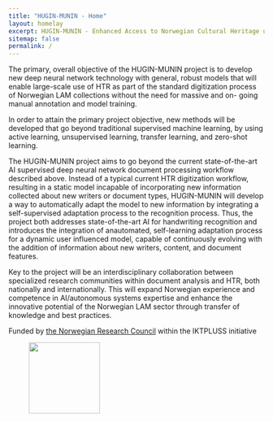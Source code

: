 ```yaml
---
title: "HUGIN-MUNIN - Home"
layout: homelay
excerpt: HUGIN-MUNIN - Enhanced Access to Norwegian Cultural Heritage using AI-driven Handwriting Recognition
sitemap: false
permalink: /
---
```

The primary, overall objective of the HUGIN-MUNIN project is to develop new deep neural network
technology with general, robust models that will enable large-scale use of HTR as part of the
standard digitization process of Norwegian LAM collections without the need for massive and on-
going manual annotation and model training.

In order to attain the primary project objective, new methods will be developed that go beyond
traditional supervised machine learning, by using active learning, unsupervised learning, transfer
learning, and zero-shot learning.

The HUGIN-MUNIN project aims to go beyond the current state-of-the-art AI supervised deep neural
network document processing workflow described above. Instead of a typical current HTR digitization
workflow, resulting in a static model incapable of incorporating new information collected about new
writers or document types, HUGIN-MUNIN will develop a way to automatically adapt the model to
new information by integrating a self-supervised adaptation process to the recognition process. Thus,
the project both addresses state-of-the-art AI for handwriting recognition and introduces the
integration of anautomated, self-learning adaptation process for a dynamic user influenced model,
capable of continuously evolving with the addition of information about new writers, content, and
document features.

Key to the project will be an interdisciplinary collaboration between specialized research communities
within document analysis and HTR, both nationally and internationally. This will expand Norwegian
experience and competence in AI/autonomous systems expertise and enhance the innovative
potential of the Norwegian LAM sector through transfer of knowledge and best practices.

Funded by [the Norwegian Research Council](https://forskningsradet.no/) within the IKTPLUSS initiative

<figure class="fourth">
  <img src="{{ site.url }}{{ site.baseurl }}/images/logopic/Logo_ERC.jpg" style="width: 140px">
</figure>
